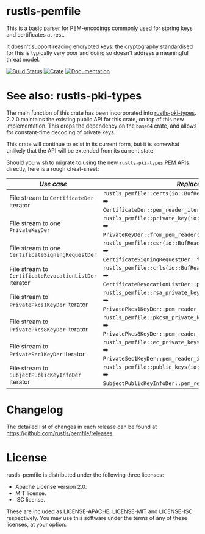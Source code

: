 # rustls-pemfile
This is a basic parser for PEM-encodings commonly used for storing keys and certificates at rest.

It doesn't support reading encrypted keys: the cryptography standardised for this is typically very
poor and doing so doesn't address a meaningful threat model.

[![Build Status](https://github.com/rustls/pemfile/workflows/rustls-pemfile/badge.svg)](https://github.com/rustls/pemfile/actions)
[![Crate](https://img.shields.io/crates/v/rustls-pemfile.svg)](https://crates.io/crates/rustls-pemfile)
[![Documentation](https://docs.rs/rustls-pemfile/badge.svg)](https://docs.rs/rustls-pemfile/)

# See also: rustls-pki-types

The main function of this crate has been incorporated into
[rustls-pki-types](https://crates.io/crates/rustls-pki-types). 2.2.0 maintains the
existing public API for this crate, on top of this new implementation. This drops
the dependency on the `base64` crate, and allows for constant-time decoding of private keys.

This crate will continue to exist in its current form, but it is somewhat unlikely that the
API will be extended from its current state.

Should you wish to migrate to using the new [`rustls-pki-types` PEM APIs](https://docs.rs/rustls-pki-types/latest/rustls_pki_types/pem/trait.PemObject.html)
directly, here is a rough cheat-sheet:

| *Use case* | *Replace* |
|---|---|
| File stream to `CertificateDer` iterator |`rustls_pemfile::certs(io::BufRead)` <br>  ➡️ <br> `CertificateDer::pem_reader_iter(io::Read)` |
| File stream to one `PrivateKeyDer` | `rustls_pemfile::private_key(io::BufRead)` <br> ➡️  <br> `PrivateKeyDer::from_pem_reader(io::Read)` |
| File stream to one `CertificateSigningRequestDer` | `rustls_pemfile::csr(io::BufRead)` <br> ➡️  <br> `CertificateSigningRequestDer::from_pem_reader(io::Read)` |
| File stream to `CertificateRevocationListDer` iterator |`rustls_pemfile::crls(io::BufRead)` <br>  ➡️ <br> `CertificateRevocationListDer::pem_reader_iter(io::Read)` |
| File stream to `PrivatePkcs1KeyDer` iterator |`rustls_pemfile::rsa_private_keys(io::BufRead)` <br>  ➡️ <br> `PrivatePkcs1KeyDer::pem_reader_iter(io::Read)` |
| File stream to `PrivatePkcs8KeyDer` iterator |`rustls_pemfile::pkcs8_private_keys(io::BufRead)` <br>  ➡️ <br> `PrivatePkcs8KeyDer::pem_reader_iter(io::Read)` |
| File stream to `PrivateSec1KeyDer` iterator |`rustls_pemfile::ec_private_keys(io::BufRead)` <br>  ➡️ <br> `PrivateSec1KeyDer::pem_reader_iter(io::Read)` |
| File stream to `SubjectPublicKeyInfoDer` iterator |`rustls_pemfile::public_keys(io::BufRead)` <br>  ➡️ <br> `SubjectPublicKeyInfoDer::pem_reader_iter(io::Read)` |

# Changelog

The detailed list of changes in each release can be found at
https://github.com/rustls/pemfile/releases.

# License
rustls-pemfile is distributed under the following three licenses:

- Apache License version 2.0.
- MIT license.
- ISC license.

These are included as LICENSE-APACHE, LICENSE-MIT and LICENSE-ISC
respectively.  You may use this software under the terms of any
of these licenses, at your option.
